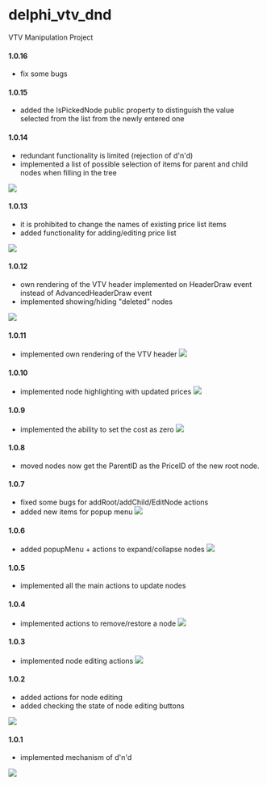 # delphi_vtv_dnd

VTV Manipulation Project

#### 1.0.16
- fix some bugs

#### 1.0.15
- added the IsPickedNode public property to distinguish the value selected from the list from the newly entered one

#### 1.0.14
- redundant functionality is limited (rejection of d'n'd)
- implemented a list of possible selection of items for parent and child nodes when filling in the tree

![](pict/vtv_dnd_14.gif)

#### 1.0.13
- it is prohibited to change the names of existing price list items
- added functionality for adding/editing price list

![](pict/vtv_dnd_13.gif)

#### 1.0.12
- own rendering of the VTV header implemented on HeaderDraw event instead of AdvancedHeaderDraw event
- implemented showing/hiding "deleted" nodes

![](pict/vtv_dnd_12.gif)

#### 1.0.11
- implemented own rendering of the VTV header
![](pict/vtv_dnd_11.gif)

#### 1.0.10
- implemented node highlighting with updated prices
![](pict/vtv_dnd_10.gif)

#### 1.0.9
- implemented the ability to set the cost as zero
![](pict/vtv_dnd_09.gif) 

#### 1.0.8
- moved nodes now get the ParentID as the PriceID of the new root node.

#### 1.0.7
- fixed some bugs for addRoot/addChild/EditNode actions
- added new items for popup menu
![](pict/vtv_dnd_07.gif) 

#### 1.0.6
- added popupMenu + actions to expand/collapse nodes
![](pict/vtv_dnd_06.gif)

#### 1.0.5
- implemented all the main actions to update nodes

#### 1.0.4
- implemented actions to remove/restore a node
![](pict/vtv_dnd_04.gif)

#### 1.0.3
- implemented node editing actions
![](pict/vtv_dnd_03.gif)

#### 1.0.2
- added actions for node editing
- added checking the state of node editing buttons

![](pict/vtv_dnd_02.gif)

#### 1.0.1

- implemented mechanism  of d'n'd 

![](pict/vtv_dnd_01.gif)
